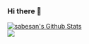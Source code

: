 ### Hi there 👋

<a href="https://github.com/jarnobogaert9">
    <img align="center" alt="sabesan's Github Stats"
        src="https://github-readme-stats.codestackr.vercel.app/api?username=jarnobogaert9&show_icons=true&hide_border=true&count_private=true&include_all_commits=true&theme=radical" /></a>
<br/>
<a href="https://github.com/jarnobogaert9">
    <img align="center"
        src="https://github-readme-stats.anuraghazra1.vercel.app/api/top-langs/?username=jarnobogaert9&layout=compact&theme=radical" />
</a>

<!--
**jarnobogaert9/jarnobogaert9** is a ✨ _special_ ✨ repository because its `README.md` (this file) appears on your GitHub profile.

Here are some ideas to get you started:

- 🔭 I’m currently working on ...
- 🌱 I’m currently learning ...
- 👯 I’m looking to collaborate on ...
- 🤔 I’m looking for help with ...
- 💬 Ask me about ...
- 📫 How to reach me: ...
- 😄 Pronouns: ...
- ⚡ Fun fact: ...
-->
